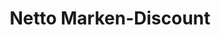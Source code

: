 ---
title: "Netto Marken-Discount"
url: /guben/netto-marken-discount-karl-marx-strasse/
shop: Supermarkt
---